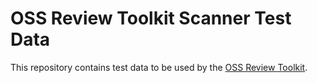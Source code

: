 # OSS Review Toolkit Scanner Test Data

This repository contains test data to be used by the [OSS Review Toolkit](https://github.com/oss-review-toolkit/ort).
